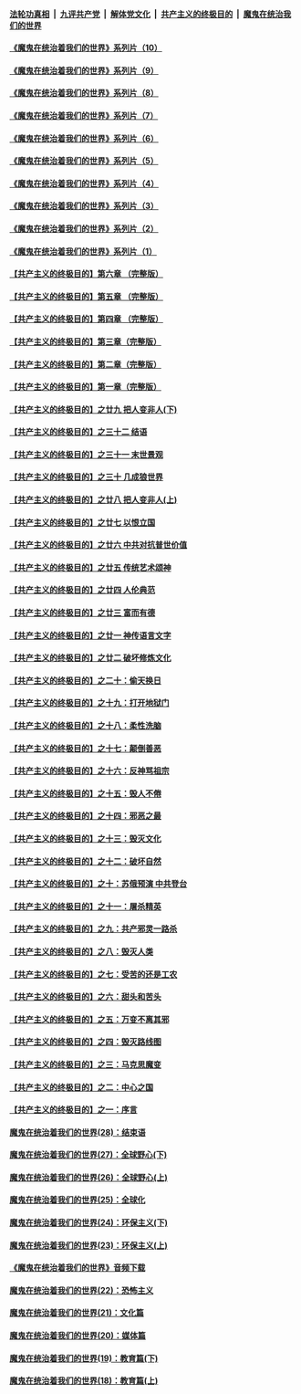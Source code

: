 

####  [法轮功真相](../../../../basic/blob/master/README.md?t=09140631) &nbsp;|&nbsp; [九评共产党](../../../../9ping.md/blob/master/README.md?t=09140631) &nbsp;|&nbsp; [解体党文化](../../../../jtdwh.md/blob/master/README.md?t=09140631)  &nbsp;|&nbsp; [共产主义的终极目的](../../../../gczydzjmd.md/blob/master/README.md?t=09140631) &nbsp;|&nbsp; [魔鬼在统治我们的世界](../../../../mgztzwmdsj.md/blob/master/README.md?t=09140631) 

#### [《魔鬼在统治着我们的世界》系列片（10）](../pages/nsc422/n12292670.md?t=09140631) 

#### [《魔鬼在统治着我们的世界》系列片（9）](../pages/nsc422/n12290859.md?t=09140631) 

#### [《魔鬼在统治着我们的世界》系列片（8）](../pages/nsc422/n12287445.md?t=09140631) 

#### [《魔鬼在统治着我们的世界》系列片（7）](../pages/nsc422/n12283425.md?t=09140631) 

#### [《魔鬼在统治着我们的世界》系列片（6）](../pages/nsc422/n12282314.md?t=09140631) 

#### [《魔鬼在统治着我们的世界》系列片（5）](../pages/nsc422/n12281419.md?t=09140631) 

#### [《魔鬼在统治着我们的世界》系列片（4）](../pages/nsc422/n12274024.md?t=09140631) 

#### [《魔鬼在统治着我们的世界》系列片（3）](../pages/nsc422/n12271322.md?t=09140631) 

#### [《魔鬼在统治着我们的世界》系列片（2）](../pages/nsc422/n12269049.md?t=09140631) 

#### [《魔鬼在统治着我们的世界》系列片（1）](../pages/nsc422/n12267575.md?t=09140631) 

#### [【共产主义的终极目的】第六章 （完整版）](../pages/nsc422/n11428913.md?t=09140631) 

#### [【共产主义的终极目的】第五章 （完整版）](../pages/nsc422/n11428912.md?t=09140631) 

#### [【共产主义的终极目的】第四章 （完整版）](../pages/nsc422/n11428907.md?t=09140631) 

#### [【共产主义的终极目的】第三章（完整版）](../pages/nsc422/n11428848.md?t=09140631) 

#### [【共产主义的终极目的】第二章（完整版）](../pages/nsc422/n11428831.md?t=09140631) 

#### [【共产主义的终极目的】第一章（完整版）](../pages/nsc422/n11417651.md?t=09140631) 

#### [【共产主义的终极目的】之廿九 把人变非人(下)](../pages/nsc422/n11344140.md?t=09140631) 

#### [【共产主义的终极目的】之三十二 结语](../pages/nsc422/n11360535.md?t=09140631) 

#### [【共产主义的终极目的】之三十一 末世景观](../pages/nsc422/n11351129.md?t=09140631) 

#### [【共产主义的终极目的】之三十 几成狼世界](../pages/nsc422/n11348280.md?t=09140631) 

#### [【共产主义的终极目的】之廿八 把人变非人(上)](../pages/nsc422/n11340492.md?t=09140631) 

#### [【共产主义的终极目的】之廿七 以恨立国](../pages/nsc422/n11336944.md?t=09140631) 

#### [【共产主义的终极目的】之廿六 中共对抗普世价值](../pages/nsc422/n11324785.md?t=09140631) 

#### [【共产主义的终极目的】之廿五 传统艺术颂神](../pages/nsc422/n11296396.md?t=09140631) 

#### [【共产主义的终极目的】之廿四 人伦典范](../pages/nsc422/n11296397.md?t=09140631) 

#### [【共产主义的终极目的】之廿三 富而有德](../pages/nsc422/n11283598.md?t=09140631) 

#### [【共产主义的终极目的】之廿一 神传语言文字](../pages/nsc422/n11263265.md?t=09140631) 

#### [【共产主义的终极目的】之廿二 破坏修炼文化](../pages/nsc422/n11245728.md?t=09140631) 

#### [【共产主义的终极目的】之二十：偷天换日](../pages/nsc422/n11238846.md?t=09140631) 

#### [【共产主义的终极目的】之十九：打开地狱门](../pages/nsc422/n11206376.md?t=09140631) 

#### [【共产主义的终极目的】之十八：柔性洗脑](../pages/nsc422/n11199994.md?t=09140631) 

#### [【共产主义的终极目的】之十七：颠倒善恶](../pages/nsc422/n11179782.md?t=09140631) 

#### [【共产主义的终极目的】之十六：反神骂祖宗](../pages/nsc422/n11166798.md?t=09140631) 

#### [【共产主义的终极目的】之十五：毁人不倦](../pages/nsc422/n11166792.md?t=09140631) 

#### [【共产主义的终极目的】之十四：邪恶之最](../pages/nsc422/n11150249.md?t=09140631) 

#### [【共产主义的终极目的】之十三：毁灭文化](../pages/nsc422/n11135227.md?t=09140631) 

#### [【共产主义的终极目的】之十二：破坏自然](../pages/nsc422/n11135214.md?t=09140631) 

#### [【共产主义的终极目的】之十：苏俄预演 中共登台](../pages/nsc422/n11118424.md?t=09140631) 

#### [【共产主义的终极目的】之十一：屠杀精英](../pages/nsc422/n11118442.md?t=09140631) 

#### [【共产主义的终极目的】之九：共产邪灵一路杀](../pages/nsc422/n11114139.md?t=09140631) 

#### [【共产主义的终极目的】之八：毁灭人类](../pages/nsc422/n11108503.md?t=09140631) 

#### [【共产主义的终极目的】之七：受苦的还是工农](../pages/nsc422/n11101809.md?t=09140631) 

#### [【共产主义的终极目的】之六：甜头和苦头](../pages/nsc422/n11096971.md?t=09140631) 

#### [【共产主义的终极目的】之五：万变不离其邪](../pages/nsc422/n11091285.md?t=09140631) 

#### [【共产主义的终极目的】之四：毁灭路线图](../pages/nsc422/n11086284.md?t=09140631) 

#### [【共产主义的终极目的】之三：马克思魔变](../pages/nsc422/n11061941.md?t=09140631) 

#### [【共产主义的终极目的】之二：中心之国](../pages/nsc422/n11047728.md?t=09140631) 

#### [【共产主义的终极目的】之一：序言](../pages/nsc422/n11086077.md?t=09140631) 

#### [魔鬼在统治着我们的世界(28)：结束语](../pages/nsc422/n10936246.md?t=09140631) 

#### [魔鬼在统治着我们的世界(27)：全球野心(下)](../pages/nsc422/n10928319.md?t=09140631) 

#### [魔鬼在统治着我们的世界(26)：全球野心(上)](../pages/nsc422/n10900318.md?t=09140631) 

#### [魔鬼在统治着我们的世界(25)：全球化](../pages/nsc422/n10788205.md?t=09140631) 

#### [魔鬼在统治着我们的世界(24)：环保主义(下)](../pages/nsc422/n10695307.md?t=09140631) 

#### [魔鬼在统治着我们的世界(23)：环保主义(上)](../pages/nsc422/n10688613.md?t=09140631) 

#### [《魔鬼在统治着我们的世界》音频下载](../pages/nsc422/n10635553.md?t=09140631) 

#### [魔鬼在统治着我们的世界(22)：恐怖主义](../pages/nsc422/n10614727.md?t=09140631) 

#### [魔鬼在统治着我们的世界(21)：文化篇](../pages/nsc422/n10597706.md?t=09140631) 

#### [魔鬼在统治着我们的世界(20)：媒体篇](../pages/nsc422/n10586579.md?t=09140631) 

#### [魔鬼在统治着我们的世界(19)：教育篇(下)](../pages/nsc422/n10564808.md?t=09140631) 

#### [魔鬼在统治着我们的世界(18)：教育篇(上)](../pages/nsc422/n10526970.md?t=09140631) 

